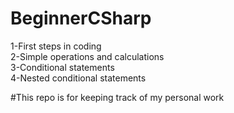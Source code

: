 # BeginnerCSharp

1-First steps in coding  
2-Simple operations and calculations  
3-Conditional statements  
4-Nested conditional statements  

#This repo is for keeping track of my personal work  
